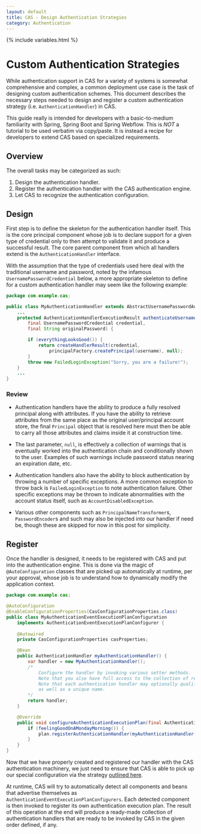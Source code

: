 ```yaml
---
layout: default
title: CAS - Design Authentication Strategies
category: Authentication
---
```

{% include variables.html %}


# Custom Authentication Strategies

While authentication support in CAS for a variety of systems is somewhat comprehensive and complex, a common deployment use 
case is the task of designing custom authentication schemes. This document describes the necessary steps needed to design and 
register a custom authentication strategy (i.e. `AuthenticationHandler`) in CAS.

This guide really is intended for developers with a basic-to-medium familiarity with Spring, Spring Boot and Spring Webflow. 
This is *NOT* a tutorial to be used verbatim via copy/paste. It is instead a recipe for developers to extend CAS based on specialized requirements.

## Overview

The overall tasks may be categorized as such:

1. Design the authentication handler.
2. Register the authentication handler with the CAS authentication engine.
3. Let CAS to recognize the authentication configuration.

## Design

First step is to define the skeleton for the authentication handler itself. This is the core principal component 
whose job is to declare support for a given type of credential only to then attempt to validate it and produce a successful 
result. The core parent component from which all handlers extend is the `AuthenticationHandler` interface.

With the assumption that the type of credentials used here deal with the traditional username and password, noted by the 
infamous `UsernamePasswordCredential` below, a more appropriate skeleton to define for a custom authentication handler may seem like the following example:

```java
package com.example.cas;

public class MyAuthenticationHandler extends AbstractUsernamePasswordAuthenticationHandler {
    ...
    protected AuthenticationHandlerExecutionResult authenticateUsernamePasswordInternal(
        final UsernamePasswordCredential credential,
        final String originalPassword) {

        if (everythingLooksGood()) {
            return createHandlerResult(credential,
                principalFactory.createPrincipal(username), null);
        }
        throw new FailedLoginException("Sorry, you are a failure!");
    }
    ...
}
```

### Review

- Authentication handlers have the ability to produce a fully resolved principal along with attributes. If you have the ability to retrieve attributes from the same place as the original user/principal account store, the final `Principal` object that is resolved here must then be able to carry all those attributes and claims inside it at construction time.

- The last parameter, `null`, is effectively a collection of warnings that is eventually worked into the authentication chain and conditionally shown to the user. Examples of such warnings include password status nearing an expiration date, etc.

- Authentication handlers also have the ability to block authentication by throwing a number of specific exceptions. A more common exception to throw back is `FailedLoginException` to note authentication failure. Other specific exceptions may be thrown to indicate abnormalities with the account status itself, such as `AccountDisabledException`.

- Various other components such as `PrincipalNameTransformer`s, `PasswordEncoder`s and such may also be injected into our handler if need be, though these are skipped for now in this post for simplicity.

## Register

Once the handler is designed, it needs to be registered with CAS and put into the authentication engine.
This is done via the magic of `@AutoConfiguration` classes that are picked up automatically at runtime, per your approval,
whose job is to understand how to dynamically modify the application context.

```java
package com.example.cas;

@AutoConfiguration
@EnableConfigurationProperties(CasConfigurationProperties.class)
public class MyAuthenticationEventExecutionPlanConfiguration
    implements AuthenticationEventExecutionPlanConfigurer {
    
    @Autowired
    private CasConfigurationProperties casProperties;

    @Bean
    public AuthenticationHandler myAuthenticationHandler() {
        var handler = new MyAuthenticationHandler();
        /*
            Configure the handler by invoking various setter methods.
            Note that you also have full access to the collection of resolved CAS settings.
            Note that each authentication handler may optionally qualify for an 'order`
            as well as a unique name.
        */
        return handler;
    }

    @Override
    public void configureAuthenticationExecutionPlan(final AuthenticationEventExecutionPlan plan) {
        if (feelingGoodOnAMondayMorning()) {
            plan.registerAuthenticationHandler(myAuthenticationHandler());
        }
    }
}
```


Now that we have properly created and registered our handler with the CAS authentication machinery, we just need to 
ensure that CAS is able to pick up our special configuration via the strategy [outlined here](../configuration/Configuration-Management-Extensions.html).

At runtime, CAS will try to automatically detect all components and beans that advertise themselves as `AuthenticationEventExecutionPlanConfigurers`. 
Each detected component is then invoked to register its own authentication execution plan. The result of this operation at the end will produce a 
ready-made collection of authentication handlers that are ready to be invoked by CAS in the given order defined, if any.
